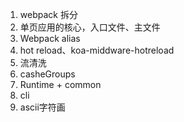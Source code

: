 1. webpack 拆分
2. 单页应用的核心，入口文件、主文件
3. Webpack alias
4. hot reload、koa-middware-hotreload 
5. 流清洗
6. casheGroups
7. Runtime + common
8. cli
9. ascii字符画

